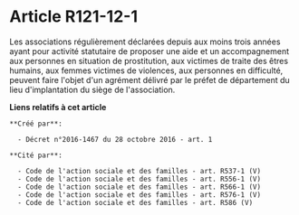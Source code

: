 # Article R121-12-1

Les associations régulièrement déclarées depuis aux moins trois années ayant pour activité statutaire de proposer une aide et
un accompagnement aux personnes en situation de prostitution, aux victimes de traite des êtres humains, aux femmes victimes
de violences, aux personnes en difficulté, peuvent faire l'objet d'un agrément délivré par le préfet de département du lieu
d'implantation du siège de l'association.

**Liens relatifs à cet article**

	**Créé par**:

	  - Décret n°2016-1467 du 28 octobre 2016 - art. 1

	**Cité par**:

	  - Code de l'action sociale et des familles - art. R537-1 (V)
	  - Code de l'action sociale et des familles - art. R556-1 (V)
	  - Code de l'action sociale et des familles - art. R566-1 (V)
	  - Code de l'action sociale et des familles - art. R576-1 (V)
	  - Code de l'action sociale et des familles - art. R586 (V)

